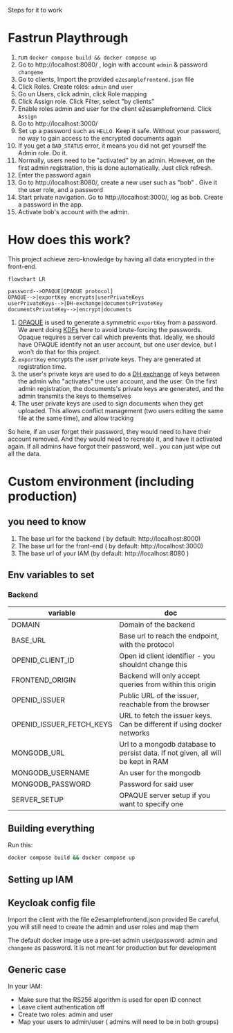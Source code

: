 Steps for it to work

# Fastrun Playthrough

1. run `docker compose build && docker compose up`
2. Go to http://localhost:8080/ , login with account `admin` & password `changeme`
3. Go to clients, Import the provided `e2esamplefrontend.json` file
4. Click Roles. Create roles: `admin` and `user`
5. Go un Users, click admin, click Role mapping
6. Click Assign role. Click Filter, select "by clients"
7. Enable roles admin and user for the client e2esamplefrontend. Click `Assign`
8. Go to http://localhost:3000/
9. Set up a password such as `HELLO`. Keep it safe. Without your password, no way to gain access to the encrypted documents again
10. If you get a `BAD_STATUS` error, it means you did not get yourself the Admin role. Do it.
11. Normally, users need to be "activated" by an admin. However, on the first admin registration, this is done automatically. Just click refresh.
12. Enter the password again
13. Go to http://localhost:8080/, create a new user such as "bob" . Give it the user role, and a password
14. Start private navigation. Go to http://localhost:3000/, log as bob. Create a password in the app.
15. Activate bob's account with the admin.

# How does this work?

This project achieve zero-knowledge by having all data encrypted in the front-end.

```mermaid
flowchart LR

password-->OPAQUE[OPAQUE protocol]
OPAQUE-->|exportKey encrypts|userPrivateKeys
userPrivateKeys-->|DH-exchange|documentsPrivateKey
documentsPrivateKey-->|encrypt|documents
```

1. [OPAQUE](https://datatracker.ietf.org/doc/draft-irtf-cfrg-opaque/) is used to generate a symmetric `exportKey` from a password. We arent doing [KDFs](https://en.wikipedia.org/wiki/Key_derivation_function) here to avoid brute-forcing the passwords. Opaque requires a server call which prevents that. Ideally, we should have OPAQUE identify not an user account, but one user device, but I won't do that for this project.
2. `exportKey` encrypts the user private keys. They are generated at registration time.
3. the user's private keys are used to do a [DH exchange](https://en.wikipedia.org/wiki/Diffie%E2%80%93Hellman_key_exchange) of keys between the admin who "activates" the user account, and the user. On the first admin registration, the documents's private keys are generated, and the admin transmits the keys to themselves
4. The user private keys are used to sign documents when they get uploaded. This allows conflict management (two users editing the same file at the same time), and allow tracking

So here, if an user forget their password, they would need to have their account removed. And they would need to recreate it, and have it activated again.
If all admins have forgot their password, well.. you can just wipe out all the data.

# Custom environment (including production)

## you need to know

1.  The base url for the backend ( by default: http://localhost:8000)
2.  The base url for the front-end ( by default: http://localhost:3000)
3.  The base url of your IAM (by default: http://localhost:8080 )

## Env variables to set

### Backend

| variable                 | doc                                                                              |
| ------------------------ | -------------------------------------------------------------------------------- |
| DOMAIN                   | Domain of the backend                                                            |
| BASE_URL                 | Base url to reach the endpoint, with the protocol                                |
| OPENID_CLIENT_ID         | Open id client identifier - you shouldnt change this                             |
| FRONTEND_ORIGIN          | Backend will only accept queries from within this origin                         |
| OPENID_ISSUER            | Public URL of the issuer, reachable from the browser                             |
| OPENID_ISSUER_FETCH_KEYS | URL to fetch the issuer keys. Can be different if using docker networks          |
| MONGODB_URL              | Url to a mongodb database to persist data. If not given, all will be kept in RAM |
| MONGODB_USERNAME         | An user for the mongodb                                                          |
| MONGODB_PASSWORD         | Password for said user                                                           |
| SERVER_SETUP             | OPAQUE server setup if you want to specify one                                   |

## Building everything

Run this:

```bash
docker compose build && docker compose up
```

## Setting up IAM

## Keycloak config file

Import the client with the file e2esamplefrontend.json provided
Be careful, you will still need to create the admin and user roles and map them

The default docker image use a pre-set admin user/password: admin and `changeme` as password.
It is not meant for production but for development

## Generic case

In your IAM:

- Make sure that the RS256 algorithm is used for open ID connect
- Leave client authentication off
- Create two roles: admin and user
- Map your users to admin/user ( admins will need to be in both groups)
